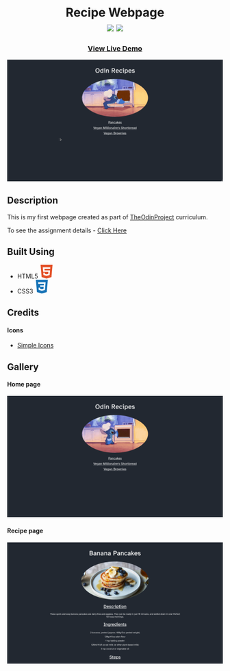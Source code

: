 <div  align=center>
	<h1>Recipe Webpage
	<br>
		<img src="https://img.shields.io/static/v1?label=&message=HTML&color=E34F26&style=for-the-badge&logo=HTML5&logoColor=white&logoWidth=&labelColor=&link=">
		<img src="https://img.shields.io/static/v1?label=&message=CSS&color=1572B6&style=for-the-badge&logo=CSS3&logoColor=white&logoWidth=&labelColor=&link=">
		<br>
	</h1>
	<h3><b><a href="https://clarasmyth.github.io/odin-recipes/">View Live Demo</a></b></h3>
</div>

![Gif of Project](./readme-assets/Recipes.gif)

## Description

This is my first webpage created as part of [TheOdinProject](https://www.theodinproject.com) curriculum.

To see the assignment details - [Click Here](https://www.theodinproject.com/lessons/foundations-recipes)

## Built Using

-   HTML5 <img src="./readme-assets/html5.svg">
-   CSS3 <img src="./readme-assets/css3.svg">

## Credits

#### Icons

-   [Simple Icons](https://simpleicons.org/)

## Gallery

#### Home page

![Image of Project](./readme-assets/homepage.png)

#### Recipe page

![Image of Project](./readme-assets/recipe-page.png)

